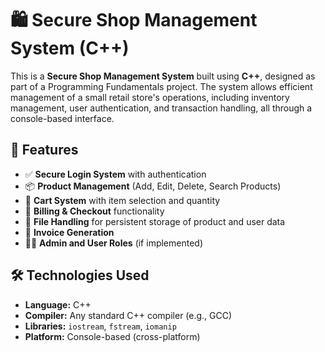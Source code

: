# 🛍️ Secure Shop Management System (C++)

This is a **Secure Shop Management System** built using **C++**, designed as part of a Programming Fundamentals project. The system allows efficient management of a small retail store's operations, including inventory management, user authentication, and transaction handling, all through a console-based interface.

## 🔐 Features

- ✅ **Secure Login System** with authentication
- 📦 **Product Management** (Add, Edit, Delete, Search Products)
- 🛒 **Cart System** with item selection and quantity
- 💸 **Billing & Checkout** functionality
- 📁 **File Handling** for persistent storage of product and user data
- 🧾 **Invoice Generation**
- 🧑‍💼 **Admin and User Roles** (if implemented)

## 🛠 Technologies Used

- **Language:** C++
- **Compiler:** Any standard C++ compiler (e.g., GCC)
- **Libraries:** `iostream`, `fstream`, `iomanip`
- **Platform:** Console-based (cross-platform)


